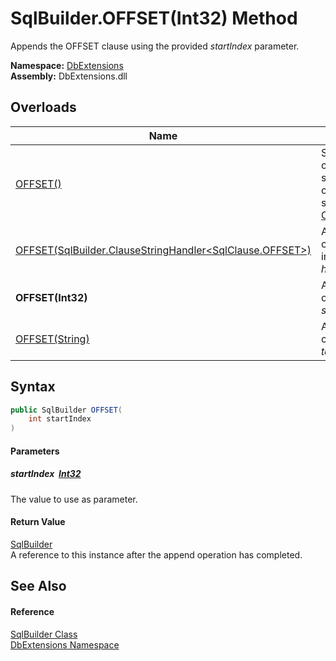 SqlBuilder.OFFSET(Int32) Method
===============================
Appends the OFFSET clause using the provided *startIndex* parameter.
  
**Namespace:** [DbExtensions][1]  
**Assembly:** DbExtensions.dll

Overloads
---------

| Name                                                             | Description                                                                                                                                         |
| ---------------------------------------------------------------- | --------------------------------------------------------------------------------------------------------------------------------------------------- |
| [OFFSET()][2]                                                    | Sets OFFSET as the next clause, to be used by subsequent calls to clause continuation methods, such as [_If(Boolean, ConditionalStringHandler)][3]. |
| [OFFSET(SqlBuilder.ClauseStringHandler&lt;SqlClause.OFFSET>)][4] | Appends the OFFSET clause using the provided interpolated string *handler*.                                                                         |
| **OFFSET(Int32)**                                                | Appends the OFFSET clause using the provided *startIndex* parameter.                                                                                |
| [OFFSET(String)][5]                                              | Appends the OFFSET clause using the provided *text*.                                                                                                |


Syntax
------

```csharp
public SqlBuilder OFFSET(
	int startIndex
)
```

#### Parameters

##### *startIndex*  [Int32][6]
The value to use as parameter.

#### Return Value
[SqlBuilder][7]  
A reference to this instance after the append operation has completed.

See Also
--------

#### Reference
[SqlBuilder Class][7]  
[DbExtensions Namespace][1]  

[1]: ../README.md
[2]: OFFSET.md
[3]: _If.md
[4]: OFFSET_1.md
[5]: OFFSET_3.md
[6]: https://learn.microsoft.com/dotnet/api/system.int32
[7]: README.md